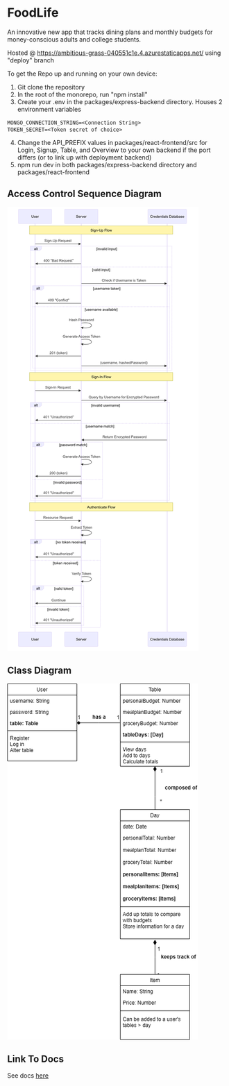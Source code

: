 # FoodLife
An innovative new app that tracks dining plans and monthly budgets for money-conscious adults and college students.

Hosted @ https://ambitious-grass-040551c1e.4.azurestaticapps.net/ using "deploy" branch

To get the Repo up and running on your own device:

1. Git clone the repository
2. In the root of the monorepo, run "npm install"
3. Create your .env in the packages/express-backend directory. Houses 2 environment variables
```
MONGO_CONNECTION_STRING=<Connection String>
TOKEN_SECRET=<Token secret of choice>
```
4. Change the API_PREFIX values in packages/react-frontend/src for Login, Signup, Table, and Overview to your own backend if the port differs (or to link up with deployment backend)
5. npm run dev in both packages/express-backend directory and packages/react-frontend

## Access Control Sequence Diagram
![access control sequence diagram](access-control.png)

## Class Diagram
![class diagram](class-diagram.png)

## Link To Docs
See docs [here](/docs)
